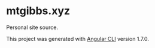 # mtgibbs.xyz

Personal site source.

This project was generated with [Angular CLI](https://github.com/angular/angular-cli) version 1.7.0.
